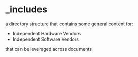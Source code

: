 # _includes
a directory structure that contains some general content for:

- Independent Hardware Vendors
- Independent Software Vendors

that can be leveraged across documents

